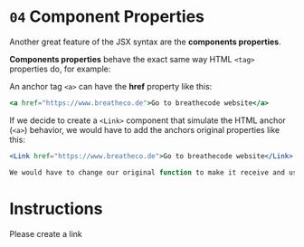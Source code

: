 # `04` Component Properties

Another great feature of the JSX syntax are the **components properties**.

**Components properties** behave the exact same way HTML `<tag>` properties do, for example:

An anchor tag `<a>` can have the __href__ property like this:
```jsx
<a href="https://www.breatheco.de">Go to breathecode website</a>
```

If we decide to create a `<Link>` component that simulate the HTML anchor (`<a>`) behavior, we would have to add the anchors original properties like this:
```jsx
<Link href="https://www.breatheco.de">Go to breathecode website</Link>

We would have to change our original function to make it receive and use the new property
```

# Instructions

Please create a link